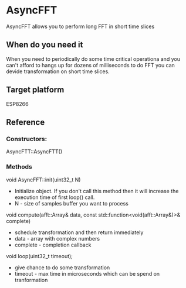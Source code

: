 # AsyncFFT
AsyncFFT allows you to perform long FFT in short time slices

## When do you need it
When you need to periodically do some time critical operationa and you can't afford to hangs up for dozens of milliseconds
to do FFT you can devide transformation on short time slices.

## Target platform
ESP8266

## Reference

### Constructors:
AsyncFTT::AsyncFTT()

### Methods
void AsyncFFT::init(uint32_t N) 
* Initialize object. If you don't call this method then it will increase the execution time of first loop() call.
* N - size of samples buffer you want to process

void compute(afft::Array& data, const std::function<void(afft::Array&)>& complete)
* schedule transformation and then return immediately
* data - array with complex numbers
* complete - completion callback

void loop(uint32_t timeout);
* give chance to do some transformation
* timeout - max time in microseconds which can be spend on tranformation

